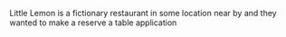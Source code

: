 Little Lemon is a fictionary restaurant in some location near by and they wanted to make a reserve a table application
